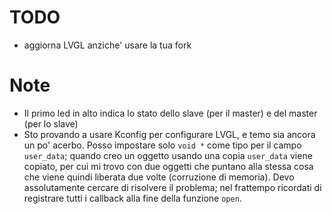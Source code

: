 
# TODO

 - aggiorna LVGL anziche' usare la tua fork

# Note

 - Il primo led in alto indica lo stato dello slave (per il master) e del master (per lo slave)
 - Sto provando a usare Kconfig per configurare LVGL, e temo sia ancora un po' acerbo. Posso impostare solo `void *` come tipo per il campo `user_data`; quando creo un oggetto usando una copia `user_data` viene copiato, per cui mi trovo con due oggetti che puntano alla stessa cosa che viene quindi liberata due volte (corruzione di memoria). Devo assolutamente cercare di risolvere il problema; nel frattempo ricordati di registrare tutti i callback alla fine della funzione `open`.